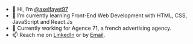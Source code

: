 - 👋 Hi, I’m <a href=https://github.com/axelfayet97>@axelfayet97</a>
- 🌱 I’m currently learning Front-End Web Development with HTML, CSS, JavaScript and React.Js
- 💞️ Currently working for Agence 71, a french advertising agency.
- 📫 Reach me on <a href=https://www.linkedin.com/in/axelfayet/>LinkedIn</a> or by <a href=mailto:axel.fayet97@gmail.com>Email</a>.
<!---
axelfayet97/axelfayet97 is a ✨ special ✨ repository because its `README.md` (this file) appears on your GitHub profile.
You can click the Preview link to take a look at your changes.
--->
